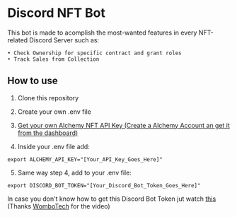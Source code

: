 # Discord NFT Bot

This bot is made to acomplish the most-wanted features in every NFT-related Discord Server such as:

    • Check Ownership for specific contract and grant roles
    • Track Sales from Collection

## How to use

1. Clone this repository

2. Create your own .env file 

3. [Get your own Alchemy NFT API Key (Create a Alchemy Account an get it from the dashboard)](https://dashboard.alchemyapi.io/) 

4. Inside your .env file add: 
```
export ALCHEMY_API_KEY="[Your_API_Key_Goes_Here]" 
```
5. Same way step 4, add to your .env file:
```
export DISCORD_BOT_TOKEN="[Your_Discord_Bot_Token_Goes_Here]" 
```
In case you don't know how to get this Discord Bot Token jut watch [this](https://youtu.be/aI4OmIbkJH8)  (Thanks [WomboTech](https://www.youtube.com/channel/UCy82K7hqBFfbJ4whW-q_bKw) for the video)

